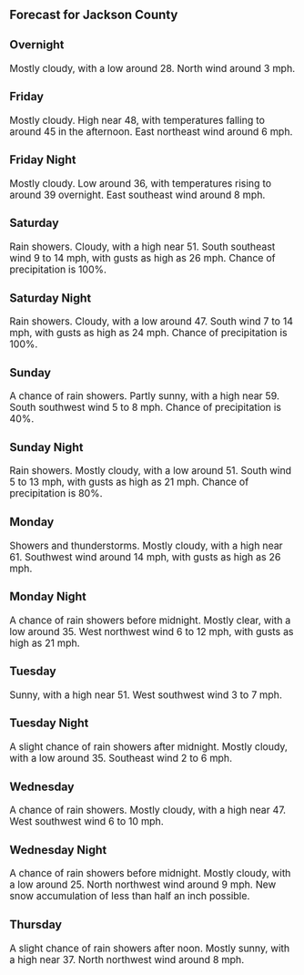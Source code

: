<div>
   <h2>Forecast for Jackson County</h2>
   <p>
      <div style="font-size:120%">
         <h3>Overnight</h3>Mostly cloudy, with a low around 28. North wind around 3 mph.<br></div>
   </p>
   <p>
      <div style="font-size:120%">
         <h3>Friday</h3>Mostly cloudy. High near 48, with temperatures falling to around 45 in the afternoon. East northeast wind around 6 mph.<br></div>
   </p>
   <p>
      <div style="font-size:120%">
         <h3>Friday Night</h3>Mostly cloudy. Low around 36, with temperatures rising to around 39 overnight. East southeast wind around 8 mph.<br></div>
   </p>
   <p>
      <div style="font-size:120%">
         <h3>Saturday</h3>Rain showers. Cloudy, with a high near 51. South southeast wind 9 to 14 mph, with gusts as high as 26 mph. Chance of precipitation
         is 100%.<br></div>
   </p>
   <p>
      <div style="font-size:120%">
         <h3>Saturday Night</h3>Rain showers. Cloudy, with a low around 47. South wind 7 to 14 mph, with gusts as high as 24 mph. Chance of precipitation
         is 100%.<br></div>
   </p>
   <p>
      <div style="font-size:120%">
         <h3>Sunday</h3>A chance of rain showers. Partly sunny, with a high near 59. South southwest wind 5 to 8 mph. Chance of precipitation is 40%.<br></div>
   </p>
   <p>
      <div style="font-size:120%">
         <h3>Sunday Night</h3>Rain showers. Mostly cloudy, with a low around 51. South wind 5 to 13 mph, with gusts as high as 21 mph. Chance of precipitation
         is 80%.<br></div>
   </p>
   <p>
      <div style="font-size:120%">
         <h3>Monday</h3>Showers and thunderstorms. Mostly cloudy, with a high near 61. Southwest wind around 14 mph, with gusts as high as 26 mph.<br></div>
   </p>
   <p>
      <div style="font-size:120%">
         <h3>Monday Night</h3>A chance of rain showers before midnight. Mostly clear, with a low around 35. West northwest wind 6 to 12 mph, with gusts
         as high as 21 mph.<br></div>
   </p>
   <p>
      <div style="font-size:120%">
         <h3>Tuesday</h3>Sunny, with a high near 51. West southwest wind 3 to 7 mph.<br></div>
   </p>
   <p>
      <div style="font-size:120%">
         <h3>Tuesday Night</h3>A slight chance of rain showers after midnight. Mostly cloudy, with a low around 35. Southeast wind 2 to 6 mph.<br></div>
   </p>
   <p>
      <div style="font-size:120%">
         <h3>Wednesday</h3>A chance of rain showers. Mostly cloudy, with a high near 47. West southwest wind 6 to 10 mph.<br></div>
   </p>
   <p>
      <div style="font-size:120%">
         <h3>Wednesday Night</h3>A chance of rain showers before midnight. Mostly cloudy, with a low around 25. North northwest wind around 9 mph. New snow
         accumulation of less than half an inch possible.<br></div>
   </p>
   <p>
      <div style="font-size:120%">
         <h3>Thursday</h3>A slight chance of rain showers after noon. Mostly sunny, with a high near 37. North northwest wind around 8 mph.<br></div>
   </p>
</div>
